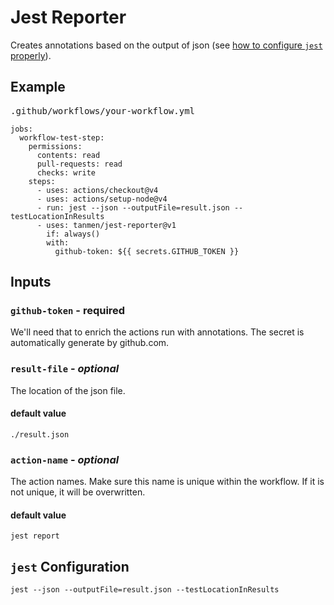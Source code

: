 # Jest Reporter
Creates annotations based on the output of json (see [how to configure `jest` properly](./README.md#jest-configuration)).

## Example

<kbd>.github/workflows/your-workflow.yml</kbd>
```
jobs:
  workflow-test-step:
    permissions:
      contents: read
      pull-requests: read
      checks: write
    steps:
      - uses: actions/checkout@v4
      - uses: actions/setup-node@v4
      - run: jest --json --outputFile=result.json --testLocationInResults
      - uses: tanmen/jest-reporter@v1
        if: always()
        with:
          github-token: ${{ secrets.GITHUB_TOKEN }}
``` 

## Inputs
### `github-token` - **required**
We'll need that to enrich the actions run with annotations.
The secret is automatically generate by github.com.

### `result-file` - *optional*
The location of the json file.

#### default value
```shell script
./result.json
```

### `action-name` - *optional*
The action names. Make sure this name is unique within the workflow.
If it is not unique, it will be overwritten.

#### default value
```
jest report
```

## `jest` Configuration
```shell script
jest --json --outputFile=result.json --testLocationInResults
```
